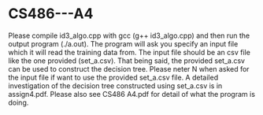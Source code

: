 # CS486---A4

Please compile id3_algo.cpp with gcc (g++ id3_algo.cpp) and then run the output program (./a.out). The program will ask you specify an 
input file which it will read the training data from. The input file should be an csv file like the one provided (set_a.csv). That being 
said, the provided set_a.csv can be used to construct the decision tree. Please neter N when asked for the input file if want to use the
provided set_a.csv file. A detailed investigation of the decision tree constructed using set_a.csv is in assign4.pdf. Please also see 
CS486 A4.pdf for detail of what the program is doing.
